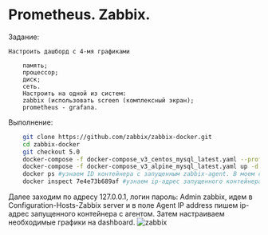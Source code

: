#    Prometheus. Zabbix.

Задание:

```text
Настроить дашборд с 4-мя графиками

    память;
    процессор;
    диск;
    сеть.
    Настроить на одной из систем:
    zabbix (использовать screen (комплексный экран);
    prometheus - grafana.
```

Выполнение:

```bash
    git clone https://github.com/zabbix/zabbix-docker.git
    cd zabbix-docker
    git checkout 5.0
    docker-compose -f docker-compose_v3_centos_mysql_latest.yaml --profile all up
    docker-compose -f docker-compose_v3_alpine_mysql_latest.yaml up -d
    docker ps #узнаем ID контейнера с запущенным zabbix-agent. В моем случае 7e4e73b689af
    docker inspect 7e4e73b689af #узнаем ip-адрес запущенного контейнера с агентом
```
Далее заходим по адресу 127.0.0.1, логин пароль: Admin zabbix, идем в Configuration-Hosts-Zabbix server и в поле Agent IP address пишем ip-адрес запущенного контейнера с агентом.
Затем настраиваем необходимые графики на dashboard.
![zabbix]([http://url/to/img.png](https://github.com/Dekkert/dz14_prometheus_zabbix/blob/master/zabbix.png)https://github.com/Dekkert/dz14_prometheus_zabbix/blob/master/zabbix.png)
